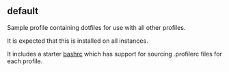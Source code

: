 ## default

Sample profile containing dotfiles for use with all other profiles.

It is expected that this is installed on all instances.

It includes a starter [bashrc](https://github.com/bashdot/bashdot/blob/master/profiles/default/bashrc)
which has support for sourcing .profilerc files for each profile.
